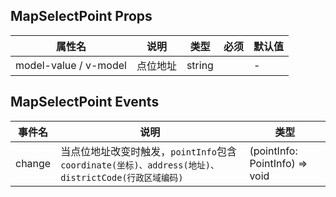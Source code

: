 ## MapSelectPoint Props

| 属性名                | 说明     | 类型   | 必须 | 默认值 |
| --------------------- | -------- | ------ | ---- | ------ |
| model-value / v-model | 点位地址 | string |      | -      |

## MapSelectPoint Events

| 事件名 | 说明                                                                                               | 类型                           |
| ------ | -------------------------------------------------------------------------------------------------- | ------------------------------ |
| change | 当点位地址改变时触发，`pointInfo`包含`coordinate(坐标)、address(地址)、districtCode(行政区域编码)` | (pointInfo: PointInfo) => void |
